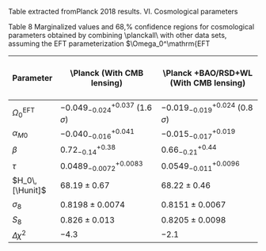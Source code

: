 Table extracted fromPlanck 2018 results. VI. Cosmological parameters

Table 8
Marginalized values and 68\,\% confidence regions for cosmological parameters obtained by combining \planckall\ with other data sets, assuming the EFT parameterization $\Omega_0^\mathrm{EFT

| Parameter               | \Planck (With CMB lensing)                | \Planck +BAO/RSD+WL (With CMB lensing)      | \Planck (Without CMB lensing)              | \Planck +BAO/RSD+WL (Without CMB lensing)  |
|-------------------------|-------------------------------------------|--------------------------------------------|--------------------------------------------|--------------------------------------------|
| $\Omega_0^\mathrm{EFT}$ | $-0.049^{+0.037}_{-0.024}\ (1.6\,\sigma)$ | $-0.019^{+0.024}_{-0.019}\ (0.8\,\sigma)$  | $-0.101^{+0.059}_{-0.038}\ (2.1\,\sigma)$  | $-0.021\pm0.025\ (0.9\,\sigma)$            |
| $\alpha_{M0}$           | $-0.040^{+0.041}_{-0.016}$                | $-0.015^{+0.019}_{-0.017}$                 | $-0.075^{+0.073}_{-0.028}$                 | $-0.014^{+0.017}_{-0.014}$                 |
| $\beta$                 | $0.72^{+0.38}_{-0.14}$                    | $0.66^{+0.44}_{-0.21}$                     | $0.66^{+0.38}_{-0.16}$                     | $0.62^{+0.45}_{-0.24}$                     |
| $\tau$                  | $0.0489^{+0.0083}_{-0.0072}$              | $0.0549^{+0.0096}_{-0.011}$                | $0.0497\pm0.0082$                          | $0.0528\pm0.0086$                          |
| $H_0\,[\Hunit]$         | $68.19\pm0.67$                            | $68.22\pm0.46$                             | $68.30\pm0.71$                             | $68.16\pm0.46$                             |
| $\sigma_8$              | $0.8198\pm0.0074$                         | $0.8151\pm0.0067$                          | $0.845^{+0.013}_{-0.015}$                  | $0.8164^{+0.0087}_{-0.010}$                |
| $S_8$                   | $0.826\pm0.013$                           | $0.8205\pm0.0098$                          | $0.849\pm0.017$                            | $0.823\pm0.011$                            |
| $\Delta \chi^2$         | $-4.3$                                    | $-2.1$                                     | $-9.7$                                     | $-2.9$                                     |